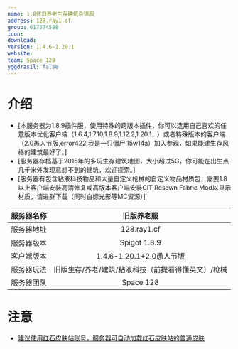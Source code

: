 ```yaml
---
name: 1.8怀旧养老生存建筑杂锦服
address: 128.ray1.cf
group: 617574588
icon: 
download: 
version: 1.4.6-1.20.1
website: 
team: Space 128
yggdrasil: false
---
```


# 介绍
- [本服务器为1.8.9插件服，使用特殊的跨版本插件，你可以选用自己喜欢的任意版本优化客户端（1.6.4,1.7.10,1.8.9,1.12.2,1.20.1...）或者特殊版本的客户端（2.0愚人节版,error422,我是一只僵尸,15w14a）加入参观，如果能建生存风格的建筑最好了。]
- [服务器存档基于2015年的多玩生存建筑地图，大小超过5G，你可能在出生点几千米外发现意想不到的建筑，欢迎探索。]
- [服务器有包含粘液科技物品和大量自定义枪械的自定义物品材质包，需要1.8以上客户端安装高清修复或高版本客户端安装CIT Resewn Fabric Mod以显示材质，请进群下载（同时白嫖光影等MC资源）]

| 服务器名称 | 旧版养老服 |
| :---: | :---: |
| 服务器地址 | 128.ray1.cf |
| 服务器版本 | Spigot 1.8.9 |
| 客户端版本 | 1.4.6-1.20.1+2.0愚人节版 |
| 服务器玩法 | 旧版生存/养老/建筑/粘液科技（前提看得懂英文）/枪械 | 
| 服务器团队 | Space 128 |

# 注意

- [建议使用红石皮肤站账号，服务器可自动加载红石皮肤站的普通皮肤](https://mcskin.cn/)